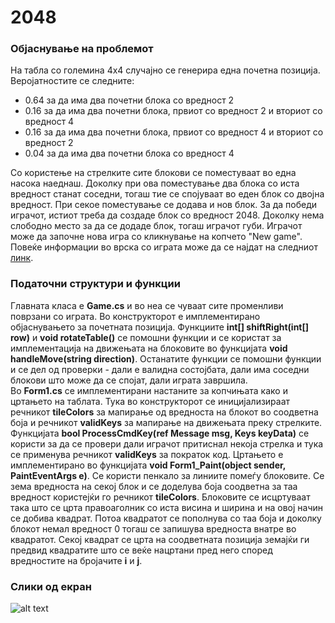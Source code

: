 # 2048

### Објаснување на проблемот
На табла со големина 4x4 случајно се генерира една почетна позиција. Веројатностите се следните:
* 0.64 за да има два почетни блока со вредност 2
* 0.16 за да има два почетни блока, првиот со вредност 2 и вториот со вредност 4
* 0.16 за да има два почетни блока, првиот со вредност 4 и вториот со вредност 2
* 0.04 за да има два почетни блока со вредност 4
  
Со користење на стрелките сите блокови се поместуваат во една насока наеднаш. Доколку при ова поместување два блока со иста вредност станат соседни, тогаш тие се спојуваат во еден блок со двојна вредност. При секое поместување се додава и нов блок. За да победи играчот, истиот треба да создаде блок со вредност 2048. Доколку нема слободно место за да се додаде блок, тогаш играчот губи. Играчот може да започне нова игра со кликнување на копчето "New game". Повеќе информации во врска со играта може да се најдат на следниот [линк](https://en.wikipedia.org/wiki/2048_(video_game)).

### Податочни структури и функции
Главната класа е **Game.cs** и во неа се чуваат сите променливи поврзани со играта. Во конструкторот е имплементирано објаснувањето за почетната позиција. Функциите **int[] shiftRight(int[] row)** и **void rotateTable()** се помошни функции и се користат за имплементација на движењата на блоковите во функцијата **void handleMove(string direction)**. Останатите функции се помошни функции и се дел од проверки - дали е валидна состојбата, дали има соседни блокови што може да се спојат, дали играта завршила.  
Во **Form1.cs** се имплементирани настаните за копчињата како и цртањето на таблата. Тука во конструкторот се иницијализираат речникот **tileColors** за мапирање од вредноста на блокот во соодветна боја и речникот **validKeys** за мапирање на движењата преку стрелките. Функцијата **bool ProcessCmdKey(ref Message msg, Keys keyData)** се користи за да се провери дали играчот притиснал некоја стрелка и тука се применува речникот **validKeys** за пократок код. Цртањето е имплементирано во функцијата **void Form1_Paint(object sender, PaintEventArgs e)**. Се користи пенкало за линиите помеѓу блоковите. Се зема вредноста на секој блок и се доделува боја соодветна за таа вредност користејќи го речникот **tileColors**. Блоковите се исцртуваат така што се црта правоаголник со иста висина и ширина и на овој начин се добива квадрат. Потоа квадратот се пополнува со таа боја и доколку блокот немал вредност 0 тогаш се запишува вредноста внатре во квадратот. Секој квадрат се црта на соодветната позиција земајќи ги предвид квадратите што се веќе нацртани пред него според вредностите на бројачите **i** и **j**.

### Слики од екран
![alt text](https://i.imgur.com/guNfEQp.png)  
